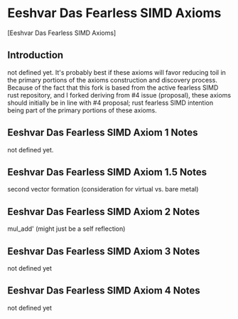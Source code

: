 # Eeshvar Das Fearless SIMD Axioms
[Eeshvar Das Fearless SIMD Axioms]
## Introduction 
not defined yet.
It's probably best if these axioms will favor reducing toil in the 
primary portions of the axioms construction and discovery process.
Because of the fact that this fork is based from 
the active fearless SIMD rust repository,
and I forked deriving from #4 issue (proposal),
these axioms should initially be 
in line with #4 proposal;
rust fearless SIMD 
intention being part of the primary portions of these axioms.
## Eeshvar Das Fearless SIMD Axiom 1 Notes 
not defined yet.
## Eeshvar Das Fearless SIMD Axiom 1.5 Notes 
second vector formation (consideration for virtual vs. bare metal)
## Eeshvar Das Fearless SIMD Axiom 2 Notes 
mul_add' (might just be a self reflection)
## Eeshvar Das Fearless SIMD Axiom 3 Notes 
not defined yet
## Eeshvar Das Fearless SIMD Axiom 4 Notes 
not defined yet 
